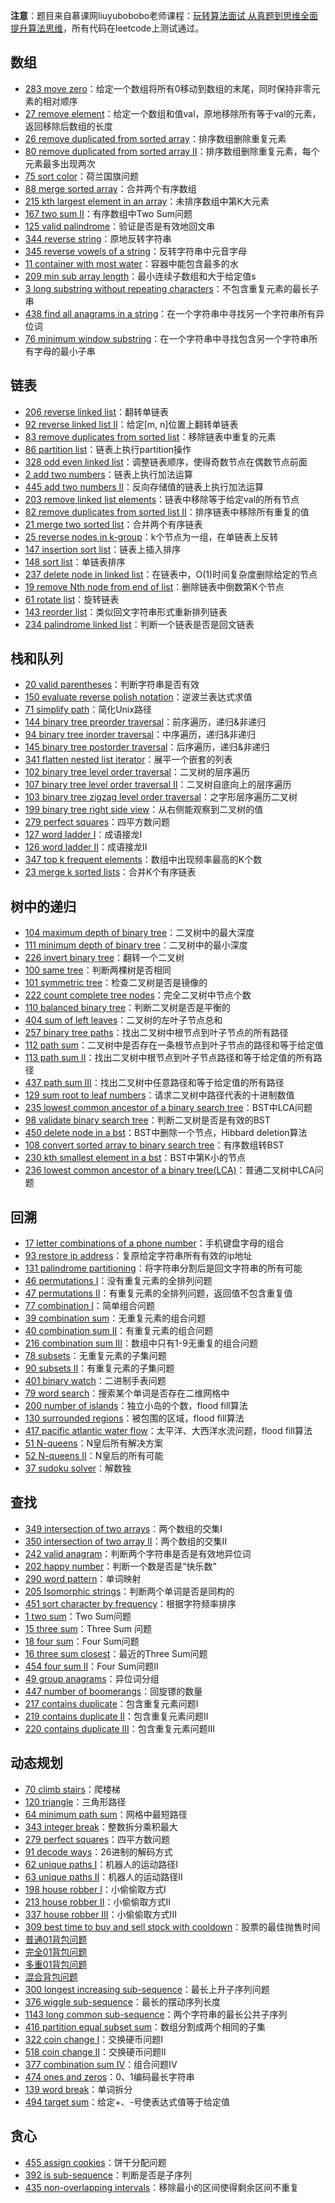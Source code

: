 **注意**：题目来自慕课网liuyubobobo老师课程：[玩转算法面试 从真题到思维全面提升算法思维](https://coding.imooc.com/class/82.html)，所有代码在leetcode上测试通过。

## 数组

-   [283 move zero](https://github.com/tanglei302wqy/notes/blob/master/%E5%88%B7%E9%A2%98/%E7%8E%A9%E8%BD%AC%E7%AE%97%E6%B3%95%E9%9D%A2%E8%AF%95/src/array/Q01MoveZero.java)：给定一个数组将所有0移动到数组的末尾，同时保持非零元素的相对顺序
-   [27  remove element](https://github.com/tanglei302wqy/notes/blob/master/%E5%88%B7%E9%A2%98/%E7%8E%A9%E8%BD%AC%E7%AE%97%E6%B3%95%E9%9D%A2%E8%AF%95/src/array/Q02RemoveElement.java)：给定一个数组和值val，原地移除所有等于val的元素，返回移除后数组的长度
-   [26 remove duplicated from sorted array](https://github.com/tanglei302wqy/notes/blob/master/%E5%88%B7%E9%A2%98/%E7%8E%A9%E8%BD%AC%E7%AE%97%E6%B3%95%E9%9D%A2%E8%AF%95/src/array/Q03RemDupFromSortedArray.java)：排序数组删除重复元素
-   [80 remove duplicated from sorted array II](https://github.com/tanglei302wqy/notes/blob/master/%E5%88%B7%E9%A2%98/%E7%8E%A9%E8%BD%AC%E7%AE%97%E6%B3%95%E9%9D%A2%E8%AF%95/src/array/Q04RemDupFromSortedArrayII.java)：排序数组删除重复元素，每个元素最多出现两次
-   [75 sort color](https://github.com/tanglei302wqy/notes/blob/master/%E5%88%B7%E9%A2%98/%E7%8E%A9%E8%BD%AC%E7%AE%97%E6%B3%95%E9%9D%A2%E8%AF%95/src/array/Q05SortColor.java)：荷兰国旗问题
-   [88 merge sorted array](https://github.com/tanglei302wqy/notes/blob/master/%E5%88%B7%E9%A2%98/%E7%8E%A9%E8%BD%AC%E7%AE%97%E6%B3%95%E9%9D%A2%E8%AF%95/src/array/Q06MergeSortedArray.java)：合并两个有序数组
-   [215 kth largest element in an array](https://github.com/tanglei302wqy/notes/blob/master/%E5%88%B7%E9%A2%98/%E7%8E%A9%E8%BD%AC%E7%AE%97%E6%B3%95%E9%9D%A2%E8%AF%95/src/array/Q07KthLargestElemInArray.java)：未排序数组中第K大元素
-   [167 two sum II](https://github.com/tanglei302wqy/notes/blob/master/%E5%88%B7%E9%A2%98/%E7%8E%A9%E8%BD%AC%E7%AE%97%E6%B3%95%E9%9D%A2%E8%AF%95/src/array/Q08TwoSumII.java)：有序数组中Two Sum问题
-   [125 valid palindrome](https://github.com/tanglei302wqy/notes/blob/master/%E5%88%B7%E9%A2%98/%E7%8E%A9%E8%BD%AC%E7%AE%97%E6%B3%95%E9%9D%A2%E8%AF%95/src/array/Q09ValidPalindrome.java)：验证是否是有效地回文串
-   [344 reverse string](https://github.com/tanglei302wqy/notes/blob/master/%E5%88%B7%E9%A2%98/%E7%8E%A9%E8%BD%AC%E7%AE%97%E6%B3%95%E9%9D%A2%E8%AF%95/src/array/Q10ReverseString.java)：原地反转字符串
-   [345 reverse vowels of a string](https://github.com/tanglei302wqy/notes/blob/master/%E5%88%B7%E9%A2%98/%E7%8E%A9%E8%BD%AC%E7%AE%97%E6%B3%95%E9%9D%A2%E8%AF%95/src/array/Q11ReverseVowelOfString.java)：反转字符串中元音字母
-   [11 container with most water](https://github.com/tanglei302wqy/notes/blob/master/%E5%88%B7%E9%A2%98/%E7%8E%A9%E8%BD%AC%E7%AE%97%E6%B3%95%E9%9D%A2%E8%AF%95/src/array/Q12ContainerWithMostWater.java)：容器中能包含最多的水
-   [209 min sub array length](https://github.com/tanglei302wqy/notes/blob/master/%E5%88%B7%E9%A2%98/%E7%8E%A9%E8%BD%AC%E7%AE%97%E6%B3%95%E9%9D%A2%E8%AF%95/src/array/Q13MinSubArrayLength.java)：最小连续子数组和大于给定值s
-   [3 long substring without repeating characters](https://github.com/tanglei302wqy/notes/blob/master/%E5%88%B7%E9%A2%98/%E7%8E%A9%E8%BD%AC%E7%AE%97%E6%B3%95%E9%9D%A2%E8%AF%95/src/array/Q14LongSubWithoutRepeate.java)：不包含重复元素的最长子串
-   [438 find all anagrams in a string](https://github.com/tanglei302wqy/notes/blob/master/%E5%88%B7%E9%A2%98/%E7%8E%A9%E8%BD%AC%E7%AE%97%E6%B3%95%E9%9D%A2%E8%AF%95/src/array/Q15FindAllAnagrams.java)：在一个字符串中寻找另一个字符串所有异位词
-   [76 minimum window substring](https://github.com/tanglei302wqy/notes/blob/master/%E5%88%B7%E9%A2%98/%E7%8E%A9%E8%BD%AC%E7%AE%97%E6%B3%95%E9%9D%A2%E8%AF%95/src/array/Q16MinWindowSubstring.java)：在一个字符串中寻找包含另一个字符串所有字母的最小子串



## 链表

-   [206 reverse linked list](https://github.com/tanglei302wqy/notes/blob/master/%E5%88%B7%E9%A2%98/%E7%8E%A9%E8%BD%AC%E7%AE%97%E6%B3%95%E9%9D%A2%E8%AF%95/src/list/Q01ReverseList.java)：翻转单链表
-   [92 reverse linked list II](https://github.com/tanglei302wqy/notes/blob/master/%E5%88%B7%E9%A2%98/%E7%8E%A9%E8%BD%AC%E7%AE%97%E6%B3%95%E9%9D%A2%E8%AF%95/src/list/Q02ReverseListII.java)：给定[m, n]位置上翻转单链表
-   [83 remove duplicates from sorted list](https://github.com/tanglei302wqy/notes/blob/master/%E5%88%B7%E9%A2%98/%E7%8E%A9%E8%BD%AC%E7%AE%97%E6%B3%95%E9%9D%A2%E8%AF%95/src/list/Q03RemoveDupInSortedList.java)：移除链表中重复的元素
-   [86 partition list](https://github.com/tanglei302wqy/notes/blob/master/%E5%88%B7%E9%A2%98/%E7%8E%A9%E8%BD%AC%E7%AE%97%E6%B3%95%E9%9D%A2%E8%AF%95/src/list/Q04PartitionList.java)：链表上执行partition操作
-   [328 odd even linked list](https://github.com/tanglei302wqy/notes/blob/master/%E5%88%B7%E9%A2%98/%E7%8E%A9%E8%BD%AC%E7%AE%97%E6%B3%95%E9%9D%A2%E8%AF%95/src/list/Q05OddEvenList.java)：调整链表顺序，使得奇数节点在偶数节点前面
-   [2 add two numbers](https://github.com/tanglei302wqy/notes/blob/master/%E5%88%B7%E9%A2%98/%E7%8E%A9%E8%BD%AC%E7%AE%97%E6%B3%95%E9%9D%A2%E8%AF%95/src/list/Q06AddTwoNumbers.java)：链表上执行加法运算
-   [445 add two numbers II](https://github.com/tanglei302wqy/notes/blob/master/%E5%88%B7%E9%A2%98/%E7%8E%A9%E8%BD%AC%E7%AE%97%E6%B3%95%E9%9D%A2%E8%AF%95/src/list/Q07AddTwoNumbersII.java)：反向存储值的链表上执行加法运算
-   [203 remove linked list elements](https://github.com/tanglei302wqy/notes/blob/master/%E5%88%B7%E9%A2%98/%E7%8E%A9%E8%BD%AC%E7%AE%97%E6%B3%95%E9%9D%A2%E8%AF%95/src/list/Q08RemoveElemInList.java)：链表中移除等于给定val的所有节点
-   [82 remove duplicates from sorted list II](https://github.com/tanglei302wqy/notes/blob/master/%E5%88%B7%E9%A2%98/%E7%8E%A9%E8%BD%AC%E7%AE%97%E6%B3%95%E9%9D%A2%E8%AF%95/src/list/Q09RemoveElemInListII.java)：排序链表中移除所有重复的值
-   [21 merge two sorted list](https://github.com/tanglei302wqy/notes/blob/master/%E5%88%B7%E9%A2%98/%E7%8E%A9%E8%BD%AC%E7%AE%97%E6%B3%95%E9%9D%A2%E8%AF%95/src/list/Q10MergeTwoSortedList.java)：合并两个有序链表
-   [25 reverse nodes in k-group](https://github.com/tanglei302wqy/notes/blob/master/%E5%88%B7%E9%A2%98/%E7%8E%A9%E8%BD%AC%E7%AE%97%E6%B3%95%E9%9D%A2%E8%AF%95/src/list/Q11ReverseKGroupList.java)：k个节点为一组，在单链表上反转
-   [147 insertion sort list](https://github.com/tanglei302wqy/notes/blob/master/%E5%88%B7%E9%A2%98/%E7%8E%A9%E8%BD%AC%E7%AE%97%E6%B3%95%E9%9D%A2%E8%AF%95/src/list/Q12InsertionSortList.java)：链表上插入排序
-   [148 sort list](https://github.com/tanglei302wqy/notes/blob/master/%E5%88%B7%E9%A2%98/%E7%8E%A9%E8%BD%AC%E7%AE%97%E6%B3%95%E9%9D%A2%E8%AF%95/src/list/Q13SortList.java)：单链表排序
-   [237 delete node in linked list](https://github.com/tanglei302wqy/notes/blob/master/%E5%88%B7%E9%A2%98/%E7%8E%A9%E8%BD%AC%E7%AE%97%E6%B3%95%E9%9D%A2%E8%AF%95/src/list/Q14DeleteNodeInList.java)：在链表中，O(1)时间复杂度删除给定的节点
-   [19 remove Nth node from end of list](https://github.com/tanglei302wqy/notes/blob/master/%E5%88%B7%E9%A2%98/%E7%8E%A9%E8%BD%AC%E7%AE%97%E6%B3%95%E9%9D%A2%E8%AF%95/src/list/Q15RemoveNthNodeFromEnd.java)：删除链表中倒数第K个节点
-   [61 rotate list](https://github.com/tanglei302wqy/notes/blob/master/%E5%88%B7%E9%A2%98/%E7%8E%A9%E8%BD%AC%E7%AE%97%E6%B3%95%E9%9D%A2%E8%AF%95/src/list/Q16RotateList.java)：旋转链表
-   [143 reorder list](https://github.com/tanglei302wqy/notes/blob/master/%E5%88%B7%E9%A2%98/%E7%8E%A9%E8%BD%AC%E7%AE%97%E6%B3%95%E9%9D%A2%E8%AF%95/src/list/Q17ReorderList.java)：类似回文字符串形式重新排列链表
-   [234 palindrome linked list](https://github.com/tanglei302wqy/notes/blob/master/%E5%88%B7%E9%A2%98/%E7%8E%A9%E8%BD%AC%E7%AE%97%E6%B3%95%E9%9D%A2%E8%AF%95/src/list/Q18PalindromeList.java)：判断一个链表是否是回文链表



## 栈和队列

-   [20 valid parentheses](https://github.com/tanglei302wqy/notes/blob/master/%E5%88%B7%E9%A2%98/%E7%8E%A9%E8%BD%AC%E7%AE%97%E6%B3%95%E9%9D%A2%E8%AF%95/src/stack/Q01ValidParentheses.java)：判断字符串是否有效
-   [150 evaluate reverse polish notation](https://github.com/tanglei302wqy/notes/blob/master/%E5%88%B7%E9%A2%98/%E7%8E%A9%E8%BD%AC%E7%AE%97%E6%B3%95%E9%9D%A2%E8%AF%95/src/stack/Q02EvalRPN.java)：逆波兰表达式求值
-   [71 simplify path](https://github.com/tanglei302wqy/notes/blob/master/%E5%88%B7%E9%A2%98/%E7%8E%A9%E8%BD%AC%E7%AE%97%E6%B3%95%E9%9D%A2%E8%AF%95/src/stack/Q03SimplifyPath.java)：简化Unix路径
-   [144 binary tree preorder traversal](https://github.com/tanglei302wqy/notes/blob/master/%E5%88%B7%E9%A2%98/%E7%8E%A9%E8%BD%AC%E7%AE%97%E6%B3%95%E9%9D%A2%E8%AF%95/src/stack/Q04PreorderTraversal.java)：前序遍历，递归&非递归
-   [94 binary tree inorder traversal](https://github.com/tanglei302wqy/notes/blob/master/%E5%88%B7%E9%A2%98/%E7%8E%A9%E8%BD%AC%E7%AE%97%E6%B3%95%E9%9D%A2%E8%AF%95/src/stack/Q05InorderTraversal.java)：中序遍历，递归&非递归
-   [145 binary tree postorder traversal](https://github.com/tanglei302wqy/notes/blob/master/%E5%88%B7%E9%A2%98/%E7%8E%A9%E8%BD%AC%E7%AE%97%E6%B3%95%E9%9D%A2%E8%AF%95/src/stack/Q06PostorderTraversal.java)：后序遍历，递归&非递归
-   [341 flatten nested list iterator](https://github.com/tanglei302wqy/notes/blob/master/%E5%88%B7%E9%A2%98/%E7%8E%A9%E8%BD%AC%E7%AE%97%E6%B3%95%E9%9D%A2%E8%AF%95/src/stack/Q07FalttenNestedList.java)：展平一个嵌套的列表
-   [102 binary tree level order traversal](https://github.com/tanglei302wqy/notes/blob/master/%E5%88%B7%E9%A2%98/%E7%8E%A9%E8%BD%AC%E7%AE%97%E6%B3%95%E9%9D%A2%E8%AF%95/src/queue/Q01BinaryTreeLevelOrderTraversalI.java)：二叉树的层序遍历
-   [107 binary tree level order traversal II](https://github.com/tanglei302wqy/notes/blob/master/%E5%88%B7%E9%A2%98/%E7%8E%A9%E8%BD%AC%E7%AE%97%E6%B3%95%E9%9D%A2%E8%AF%95/src/queue/Q02BinaryTreeLevelOrderTraversalII.java)：二叉树自底向上的层序遍历
-   [103 binary tree zigzag level order traversal](https://github.com/tanglei302wqy/notes/blob/master/%E5%88%B7%E9%A2%98/%E7%8E%A9%E8%BD%AC%E7%AE%97%E6%B3%95%E9%9D%A2%E8%AF%95/src/queue/Q03BinaryTreeZigzagLevelOrderTraversal.java)：之字形层序遍历二叉树
-   [199 binary tree right side view](https://github.com/tanglei302wqy/notes/blob/master/%E5%88%B7%E9%A2%98/%E7%8E%A9%E8%BD%AC%E7%AE%97%E6%B3%95%E9%9D%A2%E8%AF%95/src/queue/Q04BinaryTreeRightSideView.java)：从右侧能观察到二叉树的值
-   [279 perfect squares](https://github.com/tanglei302wqy/notes/blob/master/%E5%88%B7%E9%A2%98/%E7%8E%A9%E8%BD%AC%E7%AE%97%E6%B3%95%E9%9D%A2%E8%AF%95/src/queue/Q05PerfectSquares.java)：四平方数问题
-   [127 word ladder I](https://github.com/tanglei302wqy/notes/blob/master/%E5%88%B7%E9%A2%98/%E7%8E%A9%E8%BD%AC%E7%AE%97%E6%B3%95%E9%9D%A2%E8%AF%95/src/queue/Q06WordLadderI.java)：成语接龙I
-   [126 word ladder II](https://github.com/tanglei302wqy/notes/blob/master/%E5%88%B7%E9%A2%98/%E7%8E%A9%E8%BD%AC%E7%AE%97%E6%B3%95%E9%9D%A2%E8%AF%95/src/queue/Q07WordLadderII.java)：成语接龙II
-   [347 top k frequent elements](https://github.com/tanglei302wqy/notes/blob/master/%E5%88%B7%E9%A2%98/%E7%8E%A9%E8%BD%AC%E7%AE%97%E6%B3%95%E9%9D%A2%E8%AF%95/src/queue/Q08TopKFreqElem.java)：数组中出现频率最高的K个数
-   [23 merge k sorted lists](https://github.com/tanglei302wqy/notes/blob/master/%E5%88%B7%E9%A2%98/%E7%8E%A9%E8%BD%AC%E7%AE%97%E6%B3%95%E9%9D%A2%E8%AF%95/src/queue/Q09MergeKSortedList.java)：合并K个有序链表



## 树中的递归

-   [104 maximum depth of binary tree](https://github.com/tanglei302wqy/notes/blob/master/%E5%88%B7%E9%A2%98/%E7%8E%A9%E8%BD%AC%E7%AE%97%E6%B3%95%E9%9D%A2%E8%AF%95/src/recursive/Q01MaxDepthOfBiTree.java)：二叉树中的最大深度
-   [111 minimum depth of binary tree](https://github.com/tanglei302wqy/notes/blob/master/%E5%88%B7%E9%A2%98/%E7%8E%A9%E8%BD%AC%E7%AE%97%E6%B3%95%E9%9D%A2%E8%AF%95/src/recursive/Q02MinDepthOfBiTree.java)：二叉树中的最小深度
-   [226 invert binary tree](https://github.com/tanglei302wqy/notes/blob/master/%E5%88%B7%E9%A2%98/%E7%8E%A9%E8%BD%AC%E7%AE%97%E6%B3%95%E9%9D%A2%E8%AF%95/src/recursive/Q03InvertBiTree.java)：翻转一个二叉树
-   [100 same tree](https://github.com/tanglei302wqy/notes/blob/master/%E5%88%B7%E9%A2%98/%E7%8E%A9%E8%BD%AC%E7%AE%97%E6%B3%95%E9%9D%A2%E8%AF%95/src/recursive/Q04SameTree.java)：判断两棵树是否相同
-   [101 symmetric tree](https://github.com/tanglei302wqy/notes/blob/master/%E5%88%B7%E9%A2%98/%E7%8E%A9%E8%BD%AC%E7%AE%97%E6%B3%95%E9%9D%A2%E8%AF%95/src/recursive/Q05SymmetricTree.java)：检查二叉树是否是镜像的
-   [222 count complete tree nodes](https://github.com/tanglei302wqy/notes/blob/master/%E5%88%B7%E9%A2%98/%E7%8E%A9%E8%BD%AC%E7%AE%97%E6%B3%95%E9%9D%A2%E8%AF%95/src/recursive/Q06CountNodes.java)：完全二叉树中节点个数
-   [110 balanced binary tree](https://github.com/tanglei302wqy/notes/blob/master/%E5%88%B7%E9%A2%98/%E7%8E%A9%E8%BD%AC%E7%AE%97%E6%B3%95%E9%9D%A2%E8%AF%95/src/recursive/Q07BalancedTree.java)：判断二叉树是否是平衡的
-   [404 sum of left leaves](https://github.com/tanglei302wqy/notes/blob/master/%E5%88%B7%E9%A2%98/%E7%8E%A9%E8%BD%AC%E7%AE%97%E6%B3%95%E9%9D%A2%E8%AF%95/src/recursive/Q08SumOfLeftLeaves.java)：二叉树的左叶子节点总和
-   [257 binary tree paths](https://github.com/tanglei302wqy/notes/blob/master/%E5%88%B7%E9%A2%98/%E7%8E%A9%E8%BD%AC%E7%AE%97%E6%B3%95%E9%9D%A2%E8%AF%95/src/recursive/Q09BiTreePath.java)：找出二叉树中根节点到叶子节点的所有路径
-   [112 path sum](https://github.com/tanglei302wqy/notes/blob/master/%E5%88%B7%E9%A2%98/%E7%8E%A9%E8%BD%AC%E7%AE%97%E6%B3%95%E9%9D%A2%E8%AF%95/src/recursive/Q10PathSumI.java)：二叉树中是否存在一条根节点到叶子节点的路径和等于给定值
-   [113 path sum II](https://github.com/tanglei302wqy/notes/blob/master/%E5%88%B7%E9%A2%98/%E7%8E%A9%E8%BD%AC%E7%AE%97%E6%B3%95%E9%9D%A2%E8%AF%95/src/recursive/Q11PathSumII.java)：找出二叉树中根节点到叶子节点路径和等于给定值的所有路径
-   [437 path sum III](https://github.com/tanglei302wqy/notes/blob/master/%E5%88%B7%E9%A2%98/%E7%8E%A9%E8%BD%AC%E7%AE%97%E6%B3%95%E9%9D%A2%E8%AF%95/src/recursive/Q12PathSumIII.java)：找出二叉树中任意路径和等于给定值的所有路径
-   [129 sum root to leaf numbers](https://github.com/tanglei302wqy/notes/blob/master/%E5%88%B7%E9%A2%98/%E7%8E%A9%E8%BD%AC%E7%AE%97%E6%B3%95%E9%9D%A2%E8%AF%95/src/recursive/Q13SumOfRootToLeaf.java)：请求二叉树中路径代表的十进制数值
-   [235 lowest common ancestor of a binary search tree](https://github.com/tanglei302wqy/notes/blob/master/%E5%88%B7%E9%A2%98/%E7%8E%A9%E8%BD%AC%E7%AE%97%E6%B3%95%E9%9D%A2%E8%AF%95/src/recursive/Q14LcaOfBst.java)：BST中LCA问题
-   [98 validate binary search tree](https://github.com/tanglei302wqy/notes/blob/master/%E5%88%B7%E9%A2%98/%E7%8E%A9%E8%BD%AC%E7%AE%97%E6%B3%95%E9%9D%A2%E8%AF%95/src/recursive/Q15ValidBst.java)：判断二叉树是否是有效的BST
-   [450 delete node in a bst](https://github.com/tanglei302wqy/notes/blob/master/%E5%88%B7%E9%A2%98/%E7%8E%A9%E8%BD%AC%E7%AE%97%E6%B3%95%E9%9D%A2%E8%AF%95/src/recursive/Q16DeleteNodeInBst.java)：BST中删除一个节点，Hibbard deletion算法
-   [108 convert sorted array to binary search tree](https://github.com/tanglei302wqy/notes/blob/master/%E5%88%B7%E9%A2%98/%E7%8E%A9%E8%BD%AC%E7%AE%97%E6%B3%95%E9%9D%A2%E8%AF%95/src/recursive/Q17CvtSortedArrayToBst.java)：有序数组转BST
-   [230 kth smallest element in a bst](https://github.com/tanglei302wqy/notes/blob/master/%E5%88%B7%E9%A2%98/%E7%8E%A9%E8%BD%AC%E7%AE%97%E6%B3%95%E9%9D%A2%E8%AF%95/src/recursive/Q18KthSmallestElemInBst.java)：BST中第K小的节点
-   [236 lowest common ancestor of a binary tree(LCA)](https://github.com/tanglei302wqy/notes/blob/master/%E5%88%B7%E9%A2%98/%E7%8E%A9%E8%BD%AC%E7%AE%97%E6%B3%95%E9%9D%A2%E8%AF%95/src/recursive/Q19LcaOfBt.java)：普通二叉树中LCA问题



## 回溯

-   [17 letter combinations of a phone number](https://github.com/tanglei302wqy/notes/blob/master/%E5%88%B7%E9%A2%98/%E7%8E%A9%E8%BD%AC%E7%AE%97%E6%B3%95%E9%9D%A2%E8%AF%95/src/backtrace/Q01LetterCombination.java)：手机键盘字母的组合
-   [93 restore ip address](https://github.com/tanglei302wqy/notes/blob/master/%E5%88%B7%E9%A2%98/%E7%8E%A9%E8%BD%AC%E7%AE%97%E6%B3%95%E9%9D%A2%E8%AF%95/src/backtrace/Q02RestoreIpAddress.java)：复原给定字符串所有有效的ip地址
-   [131 palindrome partitioning](https://github.com/tanglei302wqy/notes/blob/master/%E5%88%B7%E9%A2%98/%E7%8E%A9%E8%BD%AC%E7%AE%97%E6%B3%95%E9%9D%A2%E8%AF%95/src/backtrace/Q03PalindromePartitioning.java)：将字符串分割后是回文字符串的所有可能
-   [46 permutations I](https://github.com/tanglei302wqy/notes/blob/master/%E5%88%B7%E9%A2%98/%E7%8E%A9%E8%BD%AC%E7%AE%97%E6%B3%95%E9%9D%A2%E8%AF%95/src/backtrace/Q04PermutationsI.java)：没有重复元素的全排列问题
-   [47 permutations II](https://github.com/tanglei302wqy/notes/blob/master/%E5%88%B7%E9%A2%98/%E7%8E%A9%E8%BD%AC%E7%AE%97%E6%B3%95%E9%9D%A2%E8%AF%95/src/backtrace/Q05PermutationsII.java)：有重复元素的全排列问题，返回值不包含重复值
-   [77 combination I](https://github.com/tanglei302wqy/notes/blob/master/%E5%88%B7%E9%A2%98/%E7%8E%A9%E8%BD%AC%E7%AE%97%E6%B3%95%E9%9D%A2%E8%AF%95/src/backtrace/Q06CombinationsI.java)：简单组合问题
-   [39 combination sum](https://github.com/tanglei302wqy/notes/blob/master/%E5%88%B7%E9%A2%98/%E7%8E%A9%E8%BD%AC%E7%AE%97%E6%B3%95%E9%9D%A2%E8%AF%95/src/backtrace/Q07CombinationSumI.java)：无重复元素的组合问题
-   [40 combination sum II](https://github.com/tanglei302wqy/notes/blob/master/%E5%88%B7%E9%A2%98/%E7%8E%A9%E8%BD%AC%E7%AE%97%E6%B3%95%E9%9D%A2%E8%AF%95/src/backtrace/Q08CombinationSumII.java)：有重复元素的组合问题
-   [216 combination sum III](https://github.com/tanglei302wqy/notes/blob/master/%E5%88%B7%E9%A2%98/%E7%8E%A9%E8%BD%AC%E7%AE%97%E6%B3%95%E9%9D%A2%E8%AF%95/src/backtrace/Q09CombinationSumIII.java)：数组中只有1-9无重复的组合问题
-   [78 subsets](https://github.com/tanglei302wqy/notes/blob/master/%E5%88%B7%E9%A2%98/%E7%8E%A9%E8%BD%AC%E7%AE%97%E6%B3%95%E9%9D%A2%E8%AF%95/src/backtrace/Q10SubsetsI.java)：无重复元素的子集问题
-   [90 subsets II](https://github.com/tanglei302wqy/notes/blob/master/%E5%88%B7%E9%A2%98/%E7%8E%A9%E8%BD%AC%E7%AE%97%E6%B3%95%E9%9D%A2%E8%AF%95/src/backtrace/Q11SubsetsII.java)：有重复元素的子集问题
-   [401 binary watch](https://github.com/tanglei302wqy/notes/blob/master/%E5%88%B7%E9%A2%98/%E7%8E%A9%E8%BD%AC%E7%AE%97%E6%B3%95%E9%9D%A2%E8%AF%95/src/backtrace/Q12BinaryWatch.java)：二进制手表问题
-   [79 word search](https://github.com/tanglei302wqy/notes/blob/master/%E5%88%B7%E9%A2%98/%E7%8E%A9%E8%BD%AC%E7%AE%97%E6%B3%95%E9%9D%A2%E8%AF%95/src/backtrace/Q13WordSearch.java)：搜索某个单词是否存在二维网格中
-   [200 number of islands](https://github.com/tanglei302wqy/notes/blob/master/%E5%88%B7%E9%A2%98/%E7%8E%A9%E8%BD%AC%E7%AE%97%E6%B3%95%E9%9D%A2%E8%AF%95/src/backtrace/Q14NumberOfIslands.java)：独立小岛的个数，flood fill算法
-   [130 surrounded regions](https://github.com/tanglei302wqy/notes/blob/master/%E5%88%B7%E9%A2%98/%E7%8E%A9%E8%BD%AC%E7%AE%97%E6%B3%95%E9%9D%A2%E8%AF%95/src/backtrace/Q15SurroundedRegions.java)：被包围的区域，flood fill算法
-   [417 pacific atlantic water flow](https://github.com/tanglei302wqy/notes/blob/master/%E5%88%B7%E9%A2%98/%E7%8E%A9%E8%BD%AC%E7%AE%97%E6%B3%95%E9%9D%A2%E8%AF%95/src/backtrace/Q16PacificAtlanticWaterFlow.java)：太平洋、大西洋水流问题，flood fill算法
-   [51 N-queens](https://github.com/tanglei302wqy/notes/blob/master/%E5%88%B7%E9%A2%98/%E7%8E%A9%E8%BD%AC%E7%AE%97%E6%B3%95%E9%9D%A2%E8%AF%95/src/backtrace/Q17NQueue.java)：N皇后所有解决方案
-   [52 N-queens II](https://github.com/tanglei302wqy/notes/blob/master/%E5%88%B7%E9%A2%98/%E7%8E%A9%E8%BD%AC%E7%AE%97%E6%B3%95%E9%9D%A2%E8%AF%95/src/backtrace/Q18NQueueII.java)：N皇后的所有可能
-   [37 sudoku solver](https://github.com/tanglei302wqy/notes/blob/master/%E5%88%B7%E9%A2%98/%E7%8E%A9%E8%BD%AC%E7%AE%97%E6%B3%95%E9%9D%A2%E8%AF%95/src/backtrace/Q19SudokuSolver.java)：解数独



## 查找

-   [349 intersection of two arrays](https://github.com/tanglei302wqy/notes/blob/master/%E5%88%B7%E9%A2%98/%E7%8E%A9%E8%BD%AC%E7%AE%97%E6%B3%95%E9%9D%A2%E8%AF%95/src/search/Q01IntersectionOfTwoArray.java)：两个数组的交集I
-   [350 intersection of two array II](https://github.com/tanglei302wqy/notes/blob/master/%E5%88%B7%E9%A2%98/%E7%8E%A9%E8%BD%AC%E7%AE%97%E6%B3%95%E9%9D%A2%E8%AF%95/src/search/Q02IntersectionOfTwoArrayII.java)：两个数组的交集II
-   [242 valid anagram](https://github.com/tanglei302wqy/notes/blob/master/%E5%88%B7%E9%A2%98/%E7%8E%A9%E8%BD%AC%E7%AE%97%E6%B3%95%E9%9D%A2%E8%AF%95/src/search/Q03validAnagram.java)：判断两个字符串是否是有效地异位词
-   [202 happy number](https://github.com/tanglei302wqy/notes/blob/master/%E5%88%B7%E9%A2%98/%E7%8E%A9%E8%BD%AC%E7%AE%97%E6%B3%95%E9%9D%A2%E8%AF%95/src/search/Q04HappyNumber.java)：判断一个数是否是“快乐数”
-   [290 word pattern](https://github.com/tanglei302wqy/notes/blob/master/%E5%88%B7%E9%A2%98/%E7%8E%A9%E8%BD%AC%E7%AE%97%E6%B3%95%E9%9D%A2%E8%AF%95/src/search/Q05WordPattern.java)：单词映射
-   [205 Isomorphic strings](https://github.com/tanglei302wqy/notes/blob/master/%E5%88%B7%E9%A2%98/%E7%8E%A9%E8%BD%AC%E7%AE%97%E6%B3%95%E9%9D%A2%E8%AF%95/src/search/Q06SomorphicString.java)：判断两个单词是否是同构的
-   [451 sort character by frequency](https://github.com/tanglei302wqy/notes/blob/master/%E5%88%B7%E9%A2%98/%E7%8E%A9%E8%BD%AC%E7%AE%97%E6%B3%95%E9%9D%A2%E8%AF%95/src/search/Q07SortCharByFreq.java)：根据字符频率排序
-   [1 two sum](https://github.com/tanglei302wqy/notes/blob/master/%E5%88%B7%E9%A2%98/%E7%8E%A9%E8%BD%AC%E7%AE%97%E6%B3%95%E9%9D%A2%E8%AF%95/src/search/Q08TwoSum.java)：Two Sum问题
-   [15 three sum](https://github.com/tanglei302wqy/notes/blob/master/%E5%88%B7%E9%A2%98/%E7%8E%A9%E8%BD%AC%E7%AE%97%E6%B3%95%E9%9D%A2%E8%AF%95/src/search/Q09ThreeSum.java)：Three Sum 问题
-   [18 four sum](https://github.com/tanglei302wqy/notes/blob/master/%E5%88%B7%E9%A2%98/%E7%8E%A9%E8%BD%AC%E7%AE%97%E6%B3%95%E9%9D%A2%E8%AF%95/src/search/Q10FourSum.java)：Four Sum问题
-   [16 three sum closest](https://github.com/tanglei302wqy/notes/blob/master/%E5%88%B7%E9%A2%98/%E7%8E%A9%E8%BD%AC%E7%AE%97%E6%B3%95%E9%9D%A2%E8%AF%95/src/search/Q11ThreeSumClosest.java)：最近的Three Sum问题
-   [454 four sum II](https://github.com/tanglei302wqy/notes/blob/master/%E5%88%B7%E9%A2%98/%E7%8E%A9%E8%BD%AC%E7%AE%97%E6%B3%95%E9%9D%A2%E8%AF%95/src/search/Q12FourSumII.java)：Four Sum问题II
-   [49 group anagrams](https://github.com/tanglei302wqy/notes/blob/master/%E5%88%B7%E9%A2%98/%E7%8E%A9%E8%BD%AC%E7%AE%97%E6%B3%95%E9%9D%A2%E8%AF%95/src/search/Q13GroupAnagrams.java)：异位词分组
-   [447 number of boomerangs](https://github.com/tanglei302wqy/notes/blob/master/%E5%88%B7%E9%A2%98/%E7%8E%A9%E8%BD%AC%E7%AE%97%E6%B3%95%E9%9D%A2%E8%AF%95/src/search/Q14NumberOfBoomerangs.java)：回旋镖的数量
-   [217 contains duplicate](https://github.com/tanglei302wqy/notes/blob/master/%E5%88%B7%E9%A2%98/%E7%8E%A9%E8%BD%AC%E7%AE%97%E6%B3%95%E9%9D%A2%E8%AF%95/src/search/Q15ContainDuplicateI.java)：包含重复元素问题I
-   [219 contains duplicate II](https://github.com/tanglei302wqy/notes/blob/master/%E5%88%B7%E9%A2%98/%E7%8E%A9%E8%BD%AC%E7%AE%97%E6%B3%95%E9%9D%A2%E8%AF%95/src/search/Q16ContainDuplicateII.java)：包含重复元素问题II
-   [220 contains duplicate III](https://github.com/tanglei302wqy/notes/blob/master/%E5%88%B7%E9%A2%98/%E7%8E%A9%E8%BD%AC%E7%AE%97%E6%B3%95%E9%9D%A2%E8%AF%95/src/search/Q17ContainDuplicateIII.java)：包含重复元素问题III



## 动态规划

-   [70 climb stairs](https://github.com/tanglei302wqy/notes/blob/master/%E5%88%B7%E9%A2%98/%E7%8E%A9%E8%BD%AC%E7%AE%97%E6%B3%95%E9%9D%A2%E8%AF%95/src/dp/Q01ClimbStairs.java)：爬楼梯
-   [120 triangle](https://github.com/tanglei302wqy/notes/blob/master/%E5%88%B7%E9%A2%98/%E7%8E%A9%E8%BD%AC%E7%AE%97%E6%B3%95%E9%9D%A2%E8%AF%95/src/dp/Q02TriangleMinPathSum.java)：三角形路径
-   [64 minimum path sum](https://github.com/tanglei302wqy/notes/blob/master/%E5%88%B7%E9%A2%98/%E7%8E%A9%E8%BD%AC%E7%AE%97%E6%B3%95%E9%9D%A2%E8%AF%95/src/dp/Q03MinPathSum.java)：网格中最短路径
-   [343 integer break](https://github.com/tanglei302wqy/notes/blob/master/%E5%88%B7%E9%A2%98/%E7%8E%A9%E8%BD%AC%E7%AE%97%E6%B3%95%E9%9D%A2%E8%AF%95/src/dp/Q04IntegerBreak.java)：整数拆分乘积最大
-   [279 perfect squares](https://github.com/tanglei302wqy/notes/blob/master/%E5%88%B7%E9%A2%98/%E7%8E%A9%E8%BD%AC%E7%AE%97%E6%B3%95%E9%9D%A2%E8%AF%95/src/dp/Q05PerfectSquares.java)：四平方数问题
-   [91 decode ways](https://github.com/tanglei302wqy/notes/blob/master/%E5%88%B7%E9%A2%98/%E7%8E%A9%E8%BD%AC%E7%AE%97%E6%B3%95%E9%9D%A2%E8%AF%95/src/dp/Q06DecodeWay.java)：26进制的解码方式
-   [62 unique paths I](https://github.com/tanglei302wqy/notes/blob/master/%E5%88%B7%E9%A2%98/%E7%8E%A9%E8%BD%AC%E7%AE%97%E6%B3%95%E9%9D%A2%E8%AF%95/src/dp/Q07UniquePathI.java)：机器人的运动路径I
-   [63 unique paths II](https://github.com/tanglei302wqy/notes/blob/master/%E5%88%B7%E9%A2%98/%E7%8E%A9%E8%BD%AC%E7%AE%97%E6%B3%95%E9%9D%A2%E8%AF%95/src/dp/Q08UniquePathII.java)：机器人的运动路径II
-   [198 house robber I](https://github.com/tanglei302wqy/notes/blob/master/%E5%88%B7%E9%A2%98/%E7%8E%A9%E8%BD%AC%E7%AE%97%E6%B3%95%E9%9D%A2%E8%AF%95/src/dp/Q09HouseRobberI.java)：小偷偷取方式I
-   [213 house robber II](https://github.com/tanglei302wqy/notes/blob/master/%E5%88%B7%E9%A2%98/%E7%8E%A9%E8%BD%AC%E7%AE%97%E6%B3%95%E9%9D%A2%E8%AF%95/src/dp/Q10HouseRobberII.java)：小偷偷取方式II
-   [337 house robber III](https://github.com/tanglei302wqy/notes/blob/master/%E5%88%B7%E9%A2%98/%E7%8E%A9%E8%BD%AC%E7%AE%97%E6%B3%95%E9%9D%A2%E8%AF%95/src/dp/Q11HouseRobberIII.java)：小偷偷取方式III
-   [309 best time to buy and sell stock with cooldown](https://github.com/tanglei302wqy/notes/blob/master/%E5%88%B7%E9%A2%98/%E7%8E%A9%E8%BD%AC%E7%AE%97%E6%B3%95%E9%9D%A2%E8%AF%95/src/dp/Q12BestTimeForStock.java)：股票的最佳抛售时间
-   [普通01背包问题](https://github.com/tanglei302wqy/notes/blob/master/%E5%88%B7%E9%A2%98/%E7%8E%A9%E8%BD%AC%E7%AE%97%E6%B3%95%E9%9D%A2%E8%AF%95/src/dp/Q13ZeroOneBag01.java)
-   [完全01背包问题](https://github.com/tanglei302wqy/notes/blob/master/%E5%88%B7%E9%A2%98/%E7%8E%A9%E8%BD%AC%E7%AE%97%E6%B3%95%E9%9D%A2%E8%AF%95/src/dp/Q14ZeroOneBag02.java)
-   [多重01背包问题](https://github.com/tanglei302wqy/notes/blob/master/%E5%88%B7%E9%A2%98/%E7%8E%A9%E8%BD%AC%E7%AE%97%E6%B3%95%E9%9D%A2%E8%AF%95/src/dp/Q15ZeroOneBag03.java)
-   [混合背包问题](https://github.com/tanglei302wqy/notes/blob/master/%E5%88%B7%E9%A2%98/%E7%8E%A9%E8%BD%AC%E7%AE%97%E6%B3%95%E9%9D%A2%E8%AF%95/src/dp/Q16ZeroOneBag04.java)
-   [300 longest increasing sub-sequence](https://github.com/tanglei302wqy/notes/blob/master/%E5%88%B7%E9%A2%98/%E7%8E%A9%E8%BD%AC%E7%AE%97%E6%B3%95%E9%9D%A2%E8%AF%95/src/dp/Q17LongestIncrSubsequence.java)：最长上升子序列问题
-   [376 wiggle sub-sequence](https://github.com/tanglei302wqy/notes/blob/master/%E5%88%B7%E9%A2%98/%E7%8E%A9%E8%BD%AC%E7%AE%97%E6%B3%95%E9%9D%A2%E8%AF%95/src/dp/Q18WiggleSubsequence.java)：最长的摆动序列长度
-   [1143 long common sub-sequence](https://github.com/tanglei302wqy/notes/blob/master/%E5%88%B7%E9%A2%98/%E7%8E%A9%E8%BD%AC%E7%AE%97%E6%B3%95%E9%9D%A2%E8%AF%95/src/dp/Q19LongCommonSequence.java)：两个字符串的最长公共子序列
-   [416 partition equal subset sum](https://github.com/tanglei302wqy/notes/blob/master/%E5%88%B7%E9%A2%98/%E7%8E%A9%E8%BD%AC%E7%AE%97%E6%B3%95%E9%9D%A2%E8%AF%95/src/dp/Q20PartitionEqualSubsetSum.java)：数组分割成两个相同的子集
-   [322 coin change I](https://github.com/tanglei302wqy/notes/blob/master/%E5%88%B7%E9%A2%98/%E7%8E%A9%E8%BD%AC%E7%AE%97%E6%B3%95%E9%9D%A2%E8%AF%95/src/dp/Q21CoinChangeI.java)：交换硬币问题I
-   [518 coin change II](https://github.com/tanglei302wqy/notes/blob/master/%E5%88%B7%E9%A2%98/%E7%8E%A9%E8%BD%AC%E7%AE%97%E6%B3%95%E9%9D%A2%E8%AF%95/src/dp/Q22CoinChangeII.java)：交换硬币问题II
-   [377 combination sum IV](https://github.com/tanglei302wqy/notes/blob/master/%E5%88%B7%E9%A2%98/%E7%8E%A9%E8%BD%AC%E7%AE%97%E6%B3%95%E9%9D%A2%E8%AF%95/src/dp/Q23CombinationSumIV.java)：组合问题IV
-   [474 ones and zeros](https://github.com/tanglei302wqy/notes/blob/master/%E5%88%B7%E9%A2%98/%E7%8E%A9%E8%BD%AC%E7%AE%97%E6%B3%95%E9%9D%A2%E8%AF%95/src/dp/Q24ZerosAndOnes.java)：0、1编码最长字符串
-   [139 word break](https://github.com/tanglei302wqy/notes/blob/master/%E5%88%B7%E9%A2%98/%E7%8E%A9%E8%BD%AC%E7%AE%97%E6%B3%95%E9%9D%A2%E8%AF%95/src/dp/Q25WordBreak.java)：单词拆分
-   [494 target sum](https://github.com/tanglei302wqy/notes/blob/master/%E5%88%B7%E9%A2%98/%E7%8E%A9%E8%BD%AC%E7%AE%97%E6%B3%95%E9%9D%A2%E8%AF%95/src/dp/Q26TargetSum.java)：给定+、-号使表达式值等于给定值



## 贪心

-   [455 assign cookies](https://github.com/tanglei302wqy/notes/blob/master/%E5%88%B7%E9%A2%98/%E7%8E%A9%E8%BD%AC%E7%AE%97%E6%B3%95%E9%9D%A2%E8%AF%95/src/greedy/Q01AssignCookies.java)：饼干分配问题
-   [392 is sub-sequence](https://github.com/tanglei302wqy/notes/blob/master/%E5%88%B7%E9%A2%98/%E7%8E%A9%E8%BD%AC%E7%AE%97%E6%B3%95%E9%9D%A2%E8%AF%95/src/greedy/Q02IsSubsequence.java)：判断是否是子序列
-   [435 non-overlapping intervals](https://github.com/tanglei302wqy/notes/blob/master/%E5%88%B7%E9%A2%98/%E7%8E%A9%E8%BD%AC%E7%AE%97%E6%B3%95%E9%9D%A2%E8%AF%95/src/greedy/Q03NonOverlappingIntervals.java)：移除最小的区间使得剩余区间不重复